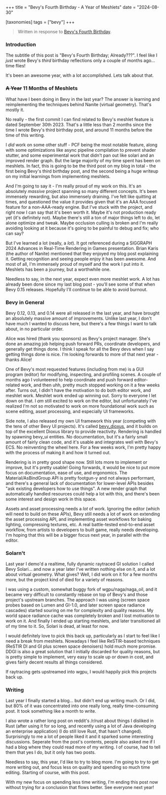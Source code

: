 +++
title = "Bevy's Fourth Birthday - A Year of Meshlets"
date = "2024-08-30"

[taxonomies]
tags = ["bevy"]
+++

> Written in response to [Bevy's Fourth Birthday](https://bevyengine.org/news/bevys-fourth-birthday).

### Introduction
The subtitle of this post is "Bevy's Fourth Birthday; Already???". I feel like I _just_ wrote Bevy's _third_ birthday reflections only a couple of months ago... time flies!

It's been an awesome year, with a lot accomplished. Lets talk about that.

### ~~A Year~~ 11 Months of Meshlets

What have I been doing in Bevy in the last year? The answer is learning and reimplementing the techniques behind Nanite (virtual geometry). That's mostly it.

No really - the first commit I can find related to Bevy's meshlet feature is dated September 30th 2023. That's a little less than 2 months since the time I wrote Bevy's third birthday post, and around 11 months before the time of this writing.

I _did_ work on some other stuff - PCF being the most notable feature, along with some optimizations like async pipeline compilation to prevent shader stutter, and some experimental work that didn't pan out like solari and an improved render graph. But the large majority of my time spent has been on meshlets. In fact, this is going to be the third post on my blog in total - the first being Bevy's third birthday post, and the second being a huge writeup on my initial learnings from implementing meshlets.

And I'm going to say it - I'm really proud of my work on this. It's an absolutely _massive_ project spanning so many different concepts. It's been immensely rewarding, but also immensely draining. I've felt like quitting at times, and questioned the value it provides given that it's an AAA focused feature for a non-AAA-ready engine. But I've stuck with the project, and right now I can say that it's been worth it. Maybe it's not production ready yet (it's definitely not). Maybe there's still a ton of major things left to do, let alone optimize and tweak. Maybe occlusion culling is broken and I'm really avoiding looking at it because it's going to be painful to debug and fix; who can say?

But I've learned a lot (really, a _lot_). It got referenced during a SIGGRAPH 2024 Advances in Real-Time Rendering in Games presentation. Brian Karis (the author of Nanite) mentioned that they enjoyed my blog post explaining it. Getting recognition and seeing people enjoy it has been awesome. And most of all, I'm immensely proud of myself and the work I put into it. Meshlets has been a journey, but a worthwhile one.

Needless to say, in the next year, expect even more meshlet work. A lot has already been done since my last blog post - you'll see some of that when Bevy 0.15 releases. Hopefully I'll continue to be able to avoid burnout.

### Bevy in General
Bevy 0.12, 0.13, and 0.14 were all released in the last year, and have brought an absolutely massive amount of improvements. Unlike last year, I don't have much I wanted to discuss here, but there's a few things I want to talk about, in no particular order.

Alice was hired (thank you sponsors) as Bevy's project manager. She's done an amazing job helping push forward PRs, coordinate developers, and generally get things done. I think I speak for all the Bevy devs when I say getting things done is nice. I'm looking forwards to more of that next year - thanks Alice!

One of Bevy's most requested features (including from me) is a GUI program (editor) for modifying, inspecting, and profiling scenes. A couple of months ago I volunteered to help coordinate and push forward editor-related work, and then uhh, pretty much stopped working on it a few weeks after. Turns out, I didn't have the motivation to do both editor work, and meshlet work. Meshlet work ended up winning out. Sorry to everyone I let down on that. I _am_ still excited to work on the editor, but unfortunately I've realized I'm not so motivated to work on more foundational work such as scene editing, asset processing, and especially UI frameworks.

Side note, I also released my own UI framework this year (competing with the tens of other Bevy UI projects). It's called [bevy_dioxus](https://github.com/JMS55/bevy_dioxus/blob/main/examples/demo.rs), and it builds on top of the excellent Dioxus library to provide reactivity. Rendering is handled by spawning bevy_ui entities. No documentation, but it's a fairly small amount of fairly clean code, and it's usable and integrates well with Bevy's ECS. No reinventing the wheel here. For a few weeks work, I'm pretty happy with the process of making it and how it turned out.

Rendering is in pretty good shape now. Still lots more to implement or improve, but it's pretty usable! Going forwards, it would be nice to put more focus on documentation, ease of use, and ergonomics. The Material/AsBindGroup API is pretty footgun-y and not always performant, and there's a general lack of documentation for lower-level APIs besides "ask existing developers how to use things". A new render graph that automatically handled resources could help a lot with this, and there's been some interest and design work in this space.

Assets and asset processing needs a _lot_ of work. Ignoring the editor (which will need to build on these APIs), Bevy still needs a lot of work on extending the asset processing API, and implementing asset workflows for baking lighting, compressing textures, etc. A real battle-tested end-to-end asset workflow, from artists to developers to built game, really needs developing. I'm hoping that this will be a bigger focus next year, in parallel with the editor.

### Solarn't
Last year I demo'd a realtime, fully dynamic raytraced GI solution I called Bevy Solari... and now a year later I've written nothing else on it, and a lot about virtual geometry. What gives? Well, I did work on it for a few months more, but the project kind of died for a variety of reasons.

I was using a custom, somewhat buggy fork of wgpu/naga/naga_oil, and it became very difficult to constantly rebase on top of Bevy's and those project's upstream branches. The approach I was using (screen space probes based on Lumen and GI-1.0, and later screen space radiance cascades) started souring on me for complexity and quality reasons. My world space radiance cache was completely broken and I lost motivation to work on it. And finally I ended up starting meshlets, and later transitioned all of my time to it. So, Solari is dead, at least for now.

I would definitely love to pick this back up, particularly as I start to feel like I need a break from meshlets. Nowadays I feel like ReSTIR-based techniques (ReSTIR DI and GI plus screen space denoisers) hold much more promise. DDGI is also a great solution that I initially discarded for quality reasons, but is pretty simple to implement, very easy to scale up or down in cost, and gives fairly decent results all things considered.

If raytracing gets upstreamed into wgpu, I would happily pick this projects back up.

### Writing
Last year I finally started a blog... but didn't end up writing much. Or I did, but 80% of it was concentrated into one really long, really time-consuming post. It took something like a month to write.

I also wrote a rather long post on reddit's /r/rust about things I disliked in Rust (after using it for so long, and recently using a lot of Java developing an enterprise application) (I do still love Rust, that hasn't changed). Surprisingly to me a lot of people liked it and it sparked some interesting discussions. Seperate from the post's contents, people also asked me if I had a blog where they could read more of my writing. I of course, had to tell them that yes I do, but it only has two posts.

Needless to say, this year, I'd like to try to blog more. I'm going to try to get more writing out, and focus less on quality and spending so much time editing. Starting of course, with this post.

With my new focus on spending less time writing, I'm ending this post now without trying for a conclusion that flows better. See everyone next year!
